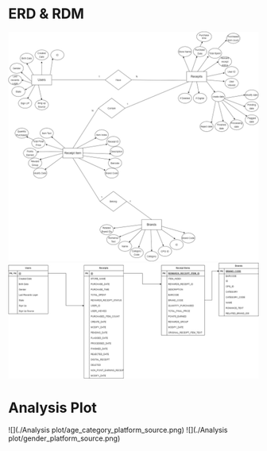 # ERD & RDM
![](./ERD.drawio.png)
![](./RDBM.drawio.png)


# Analysis Plot
![](./Analysis plot/age_category_platform_source.png)
![](./Analysis plot/gender_platform_source.png)
